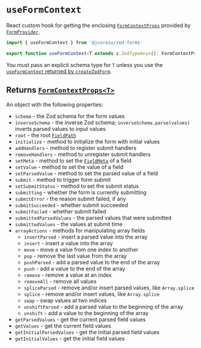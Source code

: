 # `useFormContext`

React custom hook for getting the enclosing [`FormContextProps`](types#formcontextprops) provided by [`FormProvider`](createZodForm#formprovider).

```ts
import { useFormContext } from '@jcoreio/zod-forms'
```

```ts
export function useFormContext<T extends z.ZodTypeAny>(): FormContextProps<T>
```

You must pass an explicit schema type for `T` unless you use the [`useFormContext` returned by `createZodForm`](createZodForm.md#returns-zodformt).

## Returns [`FormContextProps<T>`](types#formcontextprops)

An object with the following properties:

- `schema` - the Zod schema for the form values
- `inverseSchema` - the inverse Zod schema; `inverseSchema.parse(values)` inverts parsed values to input values
- `root` - the root [`FieldPath`](FieldPath.md)
- `initialize` - method to initialize the form with initial values
- `addHandlers` - method to register submit handlers
- `removeHandlers` - method to unregister submit handlers
- `setMeta` - method to set the [`FieldMeta`](types.md#fieldmeta) of a field
- `setValue` - method to set the value of a field
- `setParsedValue` - method to set the parsed value of a field
- `submit` - method to trigger form submit
- `setSubmitStatus` - method to set the submit status
- `submitting` - whether the form is currently submitting
- `submitError` - the reason submit failed, if any
- `submitSucceeded` - whether submit succeeded
- `submitFailed` - whether submit failed
- `submittedParsedValues` - the parsed values that were submitted
- `submittedValues` - the values at submit time
- `arrayActions` - methods for manipulating array fields
  - `insertParsed` - insert a parsed value into the array
  - `insert` - insert a value into the array
  - `move` - move a value from one index to another
  - `pop` - remove the last value from the array
  - `pushParsed` - add a parsed value to the end of the array
  - `push` - add a value to the end of the array
  - `remove` - remove a value at an index
  - `removeAll` - remove all values
  - `spliceParsed` - remove and/or insert parsed values, like `Array.splice`
  - `splice` - remove and/or insert values, like `Array.splice`
  - `swap` - swap values at two indices
  - `unshiftParsed` - add a parsed value to the beginning of the array
  - `unshift` - add a value to the beginning of the array
- `getParsedValues` - get the current parsed field values
- `getValues` - get the current field values
- `getInitialParsedValues` - get the initial parsed field values
- `getInitialValues` - get the initial field values
